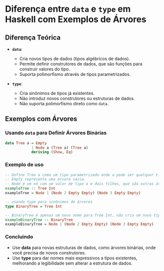 # Diferença entre `data` e `type` em Haskell com Exemplos de Árvores

## Diferença Teórica

- **`data`**: 
  - Cria novos tipos de dados (tipos algébricos de dados).
  - Permite definir construtores de dados, que são funções para construir valores do tipo.
  - Suporta polimorfismo através de tipos parametrizados.
  
- **`type`**:
  - Cria sinônimos de tipos já existentes.
  - Não introduz novos construtores ou estruturas de dados.
  - Não suporta polimorfismo direto como `data`.

## Exemplos com Árvores

### Usando `data` para Definir Árvores Binárias

```haskell
data Tree a = Empty 
            | Node a (Tree a) (Tree a) 
            deriving (Show, Eq)
```

### Exemplo de uso

``` haskell
-- Define Tree a como um tipo parametrizado onde a pode ser qualquer tipo.
-- Empty representa uma árvore vazia.
-- Node é um nó com um valor de tipo a e dois filhos, que são outras árvores do mesmo tipo.
exampleTree :: Tree Int
exampleTree = Node 1 (Node 2 Empty Empty) (Node 3 Empty Empty)

-- usando type para sinônimos de árvores
type BinaryTree = Tree Int

-- BinaryTree é apenas um novo nome para Tree Int, não cria um novo tipo.
exampleBinaryTree :: BinaryTree
exampleBinaryTree = Node 1 (Node 2 Empty Empty) (Node 3 Empty Empty)
```

### Concluindo

- Use **data** para novas estruturas de dados, como árvores binárias, onde você precisa de novos construtores.
- Use **type** para dar nomes mais expressivos a tipos existentes, melhorando a legibilidade sem alterar a estrutura de dados.